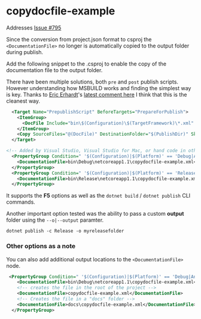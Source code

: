 # copydocfile-example

Addresses [Issue #795](https://github.com/dotnet/sdk/issues/795)

Since the conversion from project.json format to csproj the `<DocumentationFile>` no longer is automatically copied to the output folder during publish.

Add the following snippet to the .csproj to enable the copy of the documentation file to the output folder.

There have been multiple solutions, both `pre` and `post` publish scripts. However understanding how MSBUILD works and finding the simplest way is key. Thanks to [Eric Erhardt](https://github.com/eerhardt)'s [latest comment here](https://github.com/dotnet/sdk/issues/795#issuecomment-289782712) I think that this is the cleanest way.

```xml
  <Target Name="PrepublishScript" BeforeTargets="PrepareForPublish">
    <ItemGroup>
      <DocFile Include="bin\$(Configuration)\$(TargetFramework)\*.xml" />
    </ItemGroup>
    <Copy SourceFiles="@(DocFile)" DestinationFolder="$(PublishDir)" SkipUnchangedFiles="false" />
  </Target>

<!-- Added by Visual Studio, Visual Studio for Mac, or hand code in other IDE -->
  <PropertyGroup Condition=" '$(Configuration)|$(Platform)' == 'Debug|AnyCPU' ">
    <DocumentationFile>bin\Debug\netcoreapp1.1\copydocfile-example.xml</DocumentationFile>
  </PropertyGroup>
  <PropertyGroup Condition=" '$(Configuration)|$(Platform)' == 'Release|AnyCPU' ">
    <DocumentationFile>bin\Release\netcoreapp1.1\copydocfile-example.xml</DocumentationFile>
  </PropertyGroup>
```

It supports the **F5** options as well as the `dotnet build` / `dotnet publish` CLI commands.

Another important option tested was the ability to pass a custom **output** folder using the `--o|--output` paramter.

```console
dotnet publish -c Release -o myreleasefolder
```

### Other options as a note

You can also add additional output locations to the `<DocumentationFile>` node.

```xml
 <PropertyGroup Condition=" '$(Configuration)|$(Platform)' == 'Debug|AnyCPU' ">
    <DocumentationFile>bin\Debug\netcoreapp1.1\copydocfile-example.xml</DocumentationFile>
    <!-- creates the file in the root of the project -->
    <DocumentationFile>copydocfile-example.xml</DocumentationFile>
    <!-- Creates the file in a "docs" folder -->
    <DocumentationFile>docs\copydocfile-example.xml</DocumentationFile>
  </PropertyGroup>
```
